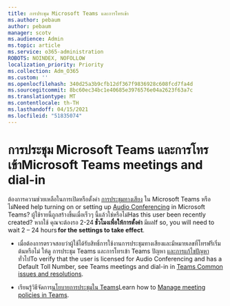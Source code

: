 ```yaml
---
title: การประชุม Microsoft Teams และการโทรเข้า
ms.author: pebaum
author: pebaum
manager: scotv
ms.audience: Admin
ms.topic: article
ms.service: o365-administration
ROBOTS: NOINDEX, NOFOLLOW
localization_priority: Priority
ms.collection: Adm_O365
ms.custom: ''
ms.openlocfilehash: 340d25a3b9cfb12df367f9836928c608fcd7fa4d
ms.sourcegitcommit: 8bc60ec34bc1e40685e3976576e04a2623f63a7c
ms.translationtype: MT
ms.contentlocale: th-TH
ms.lasthandoff: 04/15/2021
ms.locfileid: "51835074"
---
```

# <a name="microsoft-teams-meetings-and-dial-in"></a><span data-ttu-id="e53f3-102">การประชุม Microsoft Teams และการโทรเข้า</span><span class="sxs-lookup"><span data-stu-id="e53f3-102">Microsoft Teams meetings and dial-in</span></span>

<span data-ttu-id="e53f3-103">ต้องการความช่วยเหลือในการเปิดหรือตั้งค่า [การประชุมทางเสียง](https://docs.microsoft.com/microsoftteams/audio-conferencing-in-office-365) ใน Microsoft Teams หรือไม่</span><span class="sxs-lookup"><span data-stu-id="e53f3-103">Need help turning on or setting up [Audio Conferencing](https://docs.microsoft.com/microsoftteams/audio-conferencing-in-office-365) in Microsoft Teams?</span></span> <span data-ttu-id="e53f3-104">ผู้ใช้รายนี้ถูกสร้างขึ้นเมื่อเร็วๆ นี้แล้วใช่หรือไม่</span><span class="sxs-lookup"><span data-stu-id="e53f3-104">Has this user been recently created?</span></span> <span data-ttu-id="e53f3-105">หากใช้ คุณจะต้องรอ 2-24 **ชั่วโมงเพื่อให้การตั้งค่า** มีผล</span><span class="sxs-lookup"><span data-stu-id="e53f3-105">If so, you will need to wait 2 – 24 hours **for the settings to take effect**.</span></span>

- <span data-ttu-id="e53f3-106">เมื่อต้องการตรวจสอบว่าผู้ใช้ได้รับสิทธิ์การใช้งานการประชุมทางเสียงและมีหมายเลขที่โทรฟรีเริ่มต้นหรือไม่ ให้ดู การประชุม Teams และการโทรเข้า Teams ปัญหา [และการแก้ไขปัญหา](https://docs.microsoft.com/microsoftteams/known-issues)ทั่วไป</span><span class="sxs-lookup"><span data-stu-id="e53f3-106">To verify that the user is licensed for Audio Conferencing and has a Default Toll Number, see Teams meetings and dial-in in [Teams Common issues and resolutions](https://docs.microsoft.com/microsoftteams/known-issues).</span></span>

- <span data-ttu-id="e53f3-107">เรียนรู้วิธีจัดการ[นโยบายการประชุมใน Teams](https://docs.microsoft.com/microsoftteams/meeting-policies-in-teams)</span><span class="sxs-lookup"><span data-stu-id="e53f3-107">Learn how to [Manage meeting policies in Teams](https://docs.microsoft.com/microsoftteams/meeting-policies-in-teams).</span></span> 

